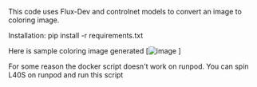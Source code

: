 This code uses Flux-Dev and controlnet models to convert an image to coloring image.

Installation:
pip install -r requirements.txt

Here is sample coloring image generated 
[![image](https://github.com/user-attachments/assets/c8c8d619-548a-45dd-8175-6c8cdf44381e)
]

For some reason the docker script doesn't work on runpod. You can spin L40S on runpod and run this script
